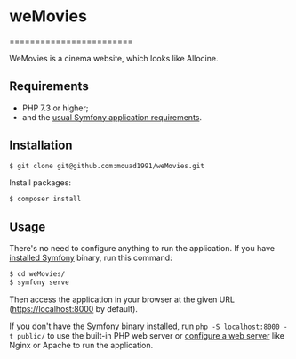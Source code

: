 # weMovies

========================

WeMovies is a cinema website, which looks like Allocine.

Requirements
------------

* PHP 7.3 or higher;
* and the [usual Symfony application requirements][2].

Installation
------------


```bash
$ git clone git@github.com:mouad1991/weMovies.git
```

Install packages:

```bash
$ composer install
```

Usage
-----

There's no need to configure anything to run the application. If you have
[installed Symfony][4] binary, run this command:

```bash
$ cd weMovies/
$ symfony serve
```

Then access the application in your browser at the given URL (<https://localhost:8000> by default).

If you don't have the Symfony binary installed, run `php -S localhost:8000 -t public/`
to use the built-in PHP web server or [configure a web server][3] like Nginx or
Apache to run the application.

[2]: https://symfony.com/doc/current/reference/requirements.html
[3]: https://symfony.com/doc/current/cookbook/configuration/web_server_configuration.html
[4]: https://symfony.com/download

